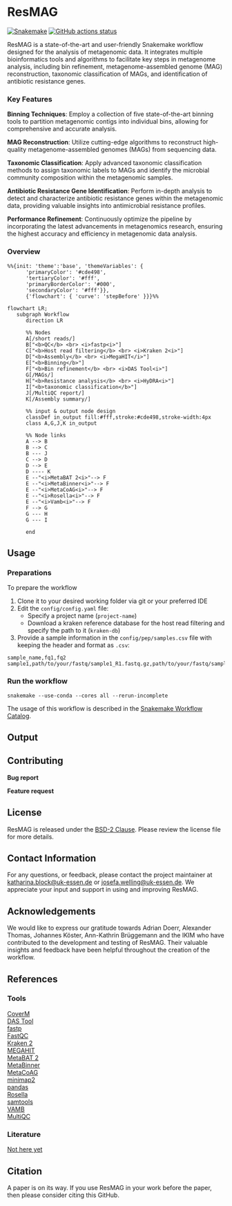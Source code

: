 # ResMAG

[![Snakemake](https://img.shields.io/badge/snakemake-≥6.3.0-brightgreen.svg)](https://snakemake.github.io)
[![GitHub actions status](https://github.com/<owner>/<repo>/workflows/Tests/badge.svg?branch=main)](https://github.com/<owner>/<repo>/actions?query=branch%3Amain+workflow%3ATests)


ResMAG is a state-of-the-art and user-friendly Snakemake workflow designed for the analysis of metagenomic data. It integrates multiple bioinformatics tools and algorithms to facilitate key steps in metagenome analysis, including bin refinement, metagenome-assembled genome (MAG) reconstruction, taxonomic classification of MAGs, and identification of antibiotic resistance genes.<br />

### Key Features

**Binning Techniques**: Employ a collection of five state-of-the-art binning tools to partition metagenomic contigs into individual bins, allowing for comprehensive and accurate analysis.<br />

**MAG Reconstruction**: Utilize cutting-edge algorithms to reconstruct high-quality metagenome-assembled genomes (MAGs) from sequencing data.<br />

**Taxonomic Classification**: Apply advanced taxonomic classification methods to assign taxonomic labels to MAGs and identify the microbial community composition within the metagenomic samples.<br />

**Antibiotic Resistance Gene Identification**: Perform in-depth analysis to detect and characterize antibiotic resistance genes within the metagenomic data, providing valuable insights into antimicrobial resistance profiles.<br />

**Performance Refinement**: Continuously optimize the pipeline by incorporating the latest advancements in metagenomics research, ensuring the highest accuracy and efficiency in metagenomic data analysis.<br />

### Overview
```mermaid
%%{init: 'theme':'base', 'themeVariables': {
      'primaryColor': '#cde498',
      'tertiaryColor': '#fff',
      'primaryBorderColor': '#000',
      'secondaryColor': '#fff'}},
      {'flowchart': { 'curve': 'stepBefore' }}}%%

flowchart LR;
   subgraph Workflow
      direction LR

      %% Nodes
      A[/short reads/]
      B["<b>QC</b> <br> <i>fastp<i>"]
      C["<b>Host read filtering</b> <br> <i>Kraken 2<i>"]
      D["<b>Assembly</b> <br> <i>MegaHIT</i>"]
      E["<b>Binning</b>"]
      F["<b>Bin refinement</b> <br> <i>DAS Tool<i>"]
      G[/MAGs/]
      H["<b>Resistance analysis</b> <br> <i>HyDRA<i>"]
      I["<b>taxonomic classification</b>"]
      J[/MultiQC report/]
      K[/Assembly summary/]

      %% input & output node design
      classDef in_output fill:#fff,stroke:#cde498,stroke-width:4px
      class A,G,J,K in_output

      %% Node links
      A --> B
      B --> C
      B --- J
      C --> D
      D --> E
      D ---- K
      E --"<i>MetaBAT 2<i>"--> F
      E --"<i>MetaBinner<i>"--> F
      E --"<i>MetaCoAG<i>"--> F
      E --"<i>Rosella<i>"--> F
      E --"<i>Vamb<i>"--> F
      F --> G
      G --- H
      G --- I

      end

```


## Usage
### Preparations
To prepare the workflow
1. Clone it to your desired working folder via git or your preferred IDE
2. Edit the `config/config.yaml` file:
   - Specify a project name (`project-name`)
   - Download a kraken reference database for the host read filtering and specify the path to it (`kraken-db`)
3. Provide a sample information in the `config/pep/samples.csv` file with keeping the header and format as `.csv`:

```
sample_name,fq1,fq2
sample1,path/to/your/fastq/sample1_R1.fastq.gz,path/to/your/fastq/sample1_R2.fastq.gz
```
### Run the workflow
```snakemake --use-conda --cores all --rerun-incomplete```

The usage of this workflow is described in the [Snakemake Workflow Catalog](https://snakemake.github.io/snakemake-workflow-catalog/?usage=<owner>%2F<repo>).

## Output


## Contributing

**Bug report**


**Feature request**

## License

ResMAG is released under the [BSD-2 Clause](https://www.open-xchange.com/hubfs/2_Clause_BSD_License.pdf?hsLang=en). Please review the license file for more details.

## Contact Information

For any questions, or feedback, please contact the project maintainer at katharina.block@uk-essen.de or josefa.welling@uk-essen.de. We appreciate your input and support in using and improving ResMAG.

## Acknowledgements

We would like to express our gratitude towards Adrian Doerr, Alexander Thomas, Johannes Köster, Ann-Kathrin Brüggemann and the IKIM who have contributed to the development and testing of ResMAG. Their valuable insights and feedback have been helpful throughout the creation of the workflow.

## References

### Tools

[CoverM](https://github.com/wwood/CoverM)<br />
[DAS Tool](https://doi.org/10.1038/s41564-018-0171-1)<br />
[fastp](https://doi.org/10.1093/bioinformatics/bty560)<br />
[FastQC](https://github.com/s-andrews/FastQC)<br />
[Kraken 2](https://doi.org/10.1186/s13059-019-1891-0)<br />
[MEGAHIT](https://doi.org/10.1093/bioinformatics/btv033)<br />
[MetaBAT 2](https://doi.org/10.7717%2Fpeerj.7359)<br />
[MetaBinner](https://doi.org/10.1186/s13059-022-02832-6)<br />
[MetaCoAG](https://doi.org/10.1101/2021.09.10.459728)<br />
[minimap2](https://doi.org/10.1093/bioinformatics/bty191)<br />
[pandas](https://doi.org/10.5281/zenodo.3509134)<br />
[Rosella](https://github.com/rhysnewell/rosella)<br />
[samtools](https://doi.org/10.1093/gigascience/giab008)<br />
[VAMB](https://doi.org/10.1038/s41587-020-00777-4)<br />
[MultiQC](https://doi.org/10.1093%2Fbioinformatics%2Fbtw354)<br />

### Literature
[Not here yet](https://www.lipsum.com/feed/html)

## Citation

A paper is on its way. If you use ResMAG in your work before the paper, then please consider citing this GitHub.
